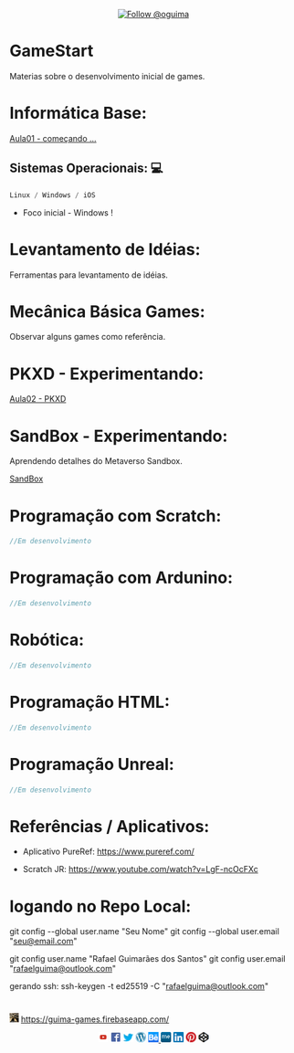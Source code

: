 <p align="center">
    <a href="https://twitter.com/intent/follow?screen_name=oguima">
        <img src="https://img.shields.io/twitter/url?label=Oguima&style=social&url=http%3A%2F%2Ftwitter.com%2Foguima" alt="Follow @oguima" />
    </a>
</p>

# GameStart
Materias sobre o desenvolvimento inicial de games.

# Informática Base:

[Aula01 - começando ...](/Aula01/aula01.md)

## Sistemas Operacionais: 💻
``` swift
Linux / Windows / iOS
```

* Foco inicial - Windows !

# Levantamento de Idéias:

Ferramentas para levantamento de idéias.

# Mecânica Básica Games:

Observar alguns games como referência.

# PKXD - Experimentando:

[Aula02 - PKXD](/Aula02/aula02.md)

# SandBox - Experimentando:

Aprendendo detalhes do Metaverso Sandbox.

[SandBox](https://www.sandbox.game/en/)

# Programação com Scratch:

``` swift
//Em desenvolvimento
```

# Programação com Ardunino:

``` swift
//Em desenvolvimento
```


# Robótica:

``` swift
//Em desenvolvimento
```


# Programação HTML:

``` swift
//Em desenvolvimento
```

# Programação Unreal:

``` swift
//Em desenvolvimento
```

# Referências / Aplicativos:

* Aplicativo PureRef: https://www.pureref.com/

*  Scratch JR: https://www.youtube.com/watch?v=LgF-ncOcFXc

# logando no Repo Local:

git config --global user.name "Seu Nome"
git config --global user.email "seu@email.com"

git config user.name "Rafael Guimarães dos Santos"
git config user.email "rafaelguima@outlook.com"

gerando ssh:
ssh-keygen -t ed25519 -C "rafaelguima@outlook.com"


#

![Guima Games](./.github/favicon.ico) https://guima-games.firebaseapp.com/

<p align="center">
<a href="https://www.youtube.com/channel/UCsv0u6uYW_AXu_St3b1WHRg"><img src="./.github/youtube.png" width="18"/></a>&nbsp;<a href="http://www.facebook.com/Oguima"><img src="./.github/faviconsface.png" width="18"/></a>&nbsp;<a href="http://twitter.com/Oguima"><img src="./.github/faviconstwitter.png" width="18"/></a>&nbsp;<a href="http://guimagames.wordpress.com"><img src="./.github/faviconswp.png" width="18"/></a>&nbsp;<a href="http://www.behance.net/guimagames"><img src="./.github/faviconsbe.png" width="18"/>&nbsp;<a href="http://about.me/Oguima"><img src="./.github/faviconsme.png" width="18"/></a>&nbsp;<a href="http://br.linkedin.com/in/oguima/"><img src="./.github/faviconsin.png" width="18"/></a>&nbsp;<a href="https://pinterest.com/oguima"><img src="./.github/faviconspin.png" width="18"/></a>&nbsp;<a href="https://codepen.io/Oguima/"><img src="./.github/faviconscodepen.png" width="18"/></a>
</p>